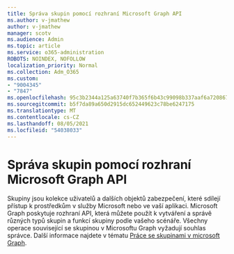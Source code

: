 ```yaml
---
title: Správa skupin pomocí rozhraní Microsoft Graph API
ms.author: v-jmathew
author: v-jmathew
manager: scotv
ms.audience: Admin
ms.topic: article
ms.service: o365-administration
ROBOTS: NOINDEX, NOFOLLOW
localization_priority: Normal
ms.collection: Adm_O365
ms.custom:
- "9004345"
- "7847"
ms.openlocfilehash: 95c3b2344a125a63740f7b365f6b43c99098b337aaf6a72086786ce6a7cb505d
ms.sourcegitcommit: b5f7da89a650d2915dc652449623c78be6247175
ms.translationtype: MT
ms.contentlocale: cs-CZ
ms.lasthandoff: 08/05/2021
ms.locfileid: "54038033"
---
```

# <a name="use-microsoft-graph-api-to-manage-groups"></a>Správa skupin pomocí rozhraní Microsoft Graph API

Skupiny jsou kolekce uživatelů a dalších objektů zabezpečení, které sdílejí přístup k prostředkům v služby Microsoft nebo ve vaší aplikaci. Microsoft Graph poskytuje rozhraní API, která můžete použít k vytváření a správě různých typů skupin a funkcí skupiny podle vašeho scénáře. Všechny operace související se skupinou v Microsoftu Graph vyžadují souhlas správce. Další informace najdete v tématu [Práce se skupinami v microsoft Graph](https://docs.microsoft.com/graph/api/resources/groups-overview).
